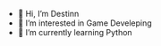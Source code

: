 - 👋 Hi, I’m Destinn
- 👀 I’m interested in Game Develeping
- 🌱 I’m currently learning Python

<!---
IDestinn/IDestinn is a ✨ special ✨ repository because its `README.md` (this file) appears on your GitHub profile.
You can click the Preview link to take a look at your changes.
--->
